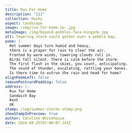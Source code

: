```yaml
---
title: Run For Home
description: "111"
collection: Haiku
aspect: landscape
image: /img/run-for-home-2a-.jpg
metaImage: /img/beyond-pebbles-face-kingsdo.jpg
alt: Towering storm could gather over a pebble bay.
poem: |-
  Hot summer days turn humid and heavy,
  there is a prayer for rain to clear the air.
  Fronted by warm winds, towering clouds roll in. 
  Birds fall silent. There is calm before the storm.
  The first flash in the skies, you count, anticipating. 
  The sound of thunder, escalating, rattling your bones. 
  Is there time to outrun the rain and head for home?
alignPoemLeft: false
removePostcardPadding: false
address: |-
  Run for Home
  Sandwich Bay
  Kent 
  UK
stamp: /img/summer-storms-stamp.png
showStampInPreview: true
author: Caroline Whitehouse
date: 2024-08-25T07:00:07.143Z
---
```

